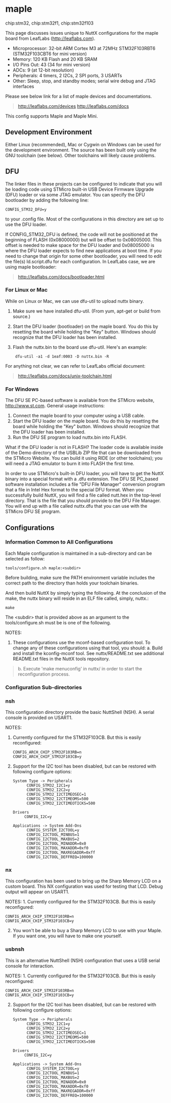 maple
=====

chip:stm32, chip:stm32f1, chip:stm32f103

This page discusses issues unique to NuttX configurations for the maple
board from LeafLabs (<http://leaflabs.com>).

-   Microprocessor: 32-bit ARM Cortex M3 at 72MHz STM32F103RBT6
    (STM32F103CBT6 for mini version)
-   Memory: 120 KB Flash and 20 KB SRAM
-   I/O Pins Out: 43 (34 for mini version)
-   ADCs: 9 (at 12-bit resolution)
-   Peripherals: 4 timers, 2 I2Cs, 2 SPI ports, 3 USARTs
-   Other: Sleep, stop, and standby modes; serial wire debug and JTAG
    interfaces

Please see below link for a list of maple devices and documentations.

> <http://leaflabs.com/devices> <http://leaflabs.com/docs>

This config supports Maple and Maple Mini.

Development Environment
-----------------------

Either Linux (recommended), Mac or Cygwin on Windows can be used for the
development environment. The source has been built only using the GNU
toolchain (see below). Other toolchains will likely cause problems.

DFU
---

The linker files in these projects can be configured to indicate that
you will be loading code using STMicro built-in USB Device Firmware
Upgrade (DFU) loader or via some JTAG emulator. You can specify the DFU
bootloader by adding the following line:

    CONFIG_STM32_DFU=y

to your .config file. Most of the configurations in this directory are
set up to use the DFU loader.

If CONFIG\_STM32\_DFU is defined, the code will not be positioned at the
beginning of FLASH (0x08000000) but will be offset to 0x08005000. This
offset is needed to make space for the DFU loader and 0x08005000 is
where the DFU loader expects to find new applications at boot time. If
you need to change that origin for some other bootloader, you will need
to edit the file(s) ld.script.dfu for each configuration. In LeafLabs
case, we are using maple bootloader:

> <http://leaflabs.com/docs/bootloader.html>

### For Linux or Mac

While on Linux or Mac, we can use dfu-util to upload nuttx binary.

1.  Make sure we have installed dfu-util. (From yum, apt-get or build
    from source.)

2.  Start the DFU loader (bootloader) on the maple board. You do this by
    resetting the board while holding the \"Key\" button. Windows should
    recognize that the DFU loader has been installed.

3.  Flash the nuttx.bin to the board use dfu-util. Here\'s an example:

         dfu-util -a1 -d 1eaf:0003 -D nuttx.bin -R

For anything not clear, we can refer to LeafLabs official document:

> <http://leaflabs.com/docs/unix-toolchain.html>

### For Windows

The DFU SE PC-based software is available from the STMicro website,
<http://www.st.com>. General usage instructions:

1.  Connect the maple board to your computer using a USB cable.
2.  Start the DFU loader on the maple board. You do this by resetting
    the board while holding the \"Key\" button. Windows should recognize
    that the DFU loader has been installed.
3.  Run the DFU SE program to load nuttx.bin into FLASH.

What if the DFU loader is not in FLASH? The loader code is available
inside of the Demo directory of the USBLib ZIP file that can be
downloaded from the STMicro Website. You can build it using RIDE (or
other toolchains); you will need a JTAG emulator to burn it into FLASH
the first time.

In order to use STMicro\'s built-in DFU loader, you will have to get the
NuttX binary into a special format with a .dfu extension. The DFU SE
PC\_based software installation includes a file \"DFU File Manager\"
conversion program that a file in Intel Hex format to the special DFU
format. When you successfully build NuttX, you will find a file called
nutt.hex in the top-level directory. That is the file that you should
provide to the DFU File Manager. You will end up with a file called
nuttx.dfu that you can use with the STMicro DFU SE program.

Configurations
--------------

### Information Common to All Configurations

Each Maple configuration is maintained in a sub-directory and can be
selected as follow:

    tools/configure.sh maple:<subdir>

Before building, make sure the PATH environment variable includes the
correct path to the directory than holds your toolchain binaries.

And then build NuttX by simply typing the following. At the conclusion
of the make, the nuttx binary will reside in an ELF file called, simply,
nuttx.:

    make

The \<subdir\> that is provided above as an argument to the
tools/configure.sh must be is one of the following.

NOTES:

1.  These configurations use the mconf-based configuration tool. To
    change any of these configurations using that tool, you should:
    a.  Build and install the kconfig-mconf tool. See nuttx/README.txt
        see additional README.txt files in the NuttX tools repository.

> b.  Execute \'make menuconfig\' in nuttx/ in order to start the
>     reconfiguration process.

### Configuration Sub-directories

### nsh

This configuration directory provide the basic NuttShell (NSH). A serial
console is provided on USART1.

NOTES:

1.  Currently configured for the STM32F103CB. But this is easily
    reconfigured:

        CONFIG_ARCH_CHIP_STM32F103RB=n
        CONFIG_ARCH_CHIP_STM32F103CB=y

2.  Support for the I2C tool has been disabled, but can be restored with
    following configure options:

        System Type -> Peripherals
              CONFIG_STM32_I2C1=y
              CONFIG_STM32_I2C2=y
              CONFIG_STM32_I2CTIMEOSEC=1
              CONFIG_STM32_I2CTIMEOMS=500
              CONFIG_STM32_I2CTIMEOTICKS=500

        Drivers
             CONFIG_I2C=y

        Applications -> System Add-Ons
              CONFIG_SYSTEM_I2CTOOL=y
              CONFIG_I2CTOOL_MINBUS=1
              CONFIG_I2CTOOL_MAXBUS=2
              CONFIG_I2CTOOL_MINADDR=0x0
              CONFIG_I2CTOOL_MAXADDR=0xf0
              CONFIG_I2CTOOL_MAXREGADDR=0xff
              CONFIG_I2CTOOL_DEFFREQ=100000

### nx

This configuration has been used to bring up the Sharp Memory LCD on a
custom board. This NX configuration was used for testing that LCD. Debug
output will appear on USART1.

NOTES: 1. Currently configured for the STM32F103CB. But this is easily
reconfigured:

    CONFIG_ARCH_CHIP_STM32F103RB=n
    CONFIG_ARCH_CHIP_STM32F103CB=y

2.  You won\'t be able to buy a Sharp Memory LCD to use with your Maple.
    If you want one, you will have to make one yourself.

### usbnsh

This is an alternative NuttShell (NSH) configuration that uses a USB
serial console for interaction.

NOTES: 1. Currently configured for the STM32F103CB. But this is easily
reconfigured:

    CONFIG_ARCH_CHIP_STM32F103RB=n
    CONFIG_ARCH_CHIP_STM32F103CB=y

2.  Support for the I2C tool has been disabled, but can be restored with
    following configure options:

        System Type -> Peripherals
              CONFIG_STM32_I2C1=y
              CONFIG_STM32_I2C2=y
              CONFIG_STM32_I2CTIMEOSEC=1
              CONFIG_STM32_I2CTIMEOMS=500
              CONFIG_STM32_I2CTIMEOTICKS=500

        Drivers
             CONFIG_I2C=y

        Applications -> System Add-Ons
              CONFIG_SYSTEM_I2CTOOL=y
              CONFIG_I2CTOOL_MINBUS=1
              CONFIG_I2CTOOL_MAXBUS=2
              CONFIG_I2CTOOL_MINADDR=0x0
              CONFIG_I2CTOOL_MAXADDR=0xf0
              CONFIG_I2CTOOL_MAXREGADDR=0xff
              CONFIG_I2CTOOL_DEFFREQ=100000
